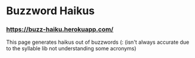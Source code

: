 # Buzzword Haikus
### https://buzz-haiku.herokuapp.com/

This page generates haikus out of buzzwords (:
(isn't always accurate due to the syllable lib not understanding some acronyms)
